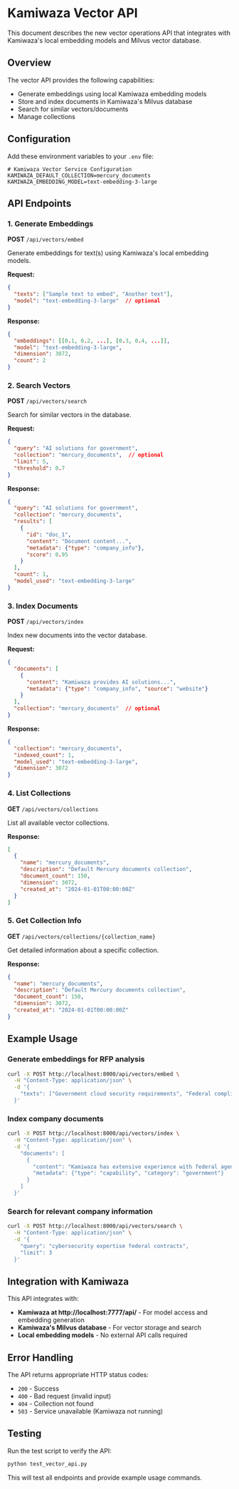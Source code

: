 # Kamiwaza Vector API

This document describes the new vector operations API that integrates with Kamiwaza's local embedding models and Milvus vector database.

## Overview

The vector API provides the following capabilities:
- Generate embeddings using local Kamiwaza embedding models
- Store and index documents in Kamiwaza's Milvus database
- Search for similar vectors/documents
- Manage collections

## Configuration

Add these environment variables to your `.env` file:

```env
# Kamiwaza Vector Service Configuration
KAMIWAZA_DEFAULT_COLLECTION=mercury_documents
KAMIWAZA_EMBEDDING_MODEL=text-embedding-3-large
```

## API Endpoints

### 1. Generate Embeddings
**POST** `/api/vectors/embed`

Generate embeddings for text(s) using Kamiwaza's local embedding models.

**Request:**
```json
{
  "texts": ["Sample text to embed", "Another text"],
  "model": "text-embedding-3-large"  // optional
}
```

**Response:**
```json
{
  "embeddings": [[0.1, 0.2, ...], [0.3, 0.4, ...]],
  "model": "text-embedding-3-large",
  "dimension": 3072,
  "count": 2
}
```

### 2. Search Vectors
**POST** `/api/vectors/search`

Search for similar vectors in the database.

**Request:**
```json
{
  "query": "AI solutions for government",
  "collection": "mercury_documents",  // optional
  "limit": 5,
  "threshold": 0.7
}
```

**Response:**
```json
{
  "query": "AI solutions for government",
  "collection": "mercury_documents",
  "results": [
    {
      "id": "doc_1",
      "content": "Document content...",
      "metadata": {"type": "company_info"},
      "score": 0.95
    }
  ],
  "count": 1,
  "model_used": "text-embedding-3-large"
}
```

### 3. Index Documents
**POST** `/api/vectors/index`

Index new documents into the vector database.

**Request:**
```json
{
  "documents": [
    {
      "content": "Kamiwaza provides AI solutions...",
      "metadata": {"type": "company_info", "source": "website"}
    }
  ],
  "collection": "mercury_documents"  // optional
}
```

**Response:**
```json
{
  "collection": "mercury_documents",
  "indexed_count": 1,
  "model_used": "text-embedding-3-large",
  "dimension": 3072
}
```

### 4. List Collections
**GET** `/api/vectors/collections`

List all available vector collections.

**Response:**
```json
[
  {
    "name": "mercury_documents",
    "description": "Default Mercury documents collection",
    "document_count": 150,
    "dimension": 3072,
    "created_at": "2024-01-01T00:00:00Z"
  }
]
```

### 5. Get Collection Info
**GET** `/api/vectors/collections/{collection_name}`

Get detailed information about a specific collection.

**Response:**
```json
{
  "name": "mercury_documents",
  "description": "Default Mercury documents collection",
  "document_count": 150,
  "dimension": 3072,
  "created_at": "2024-01-01T00:00:00Z"
}
```

## Example Usage

### Generate embeddings for RFP analysis
```bash
curl -X POST http://localhost:8000/api/vectors/embed \
  -H "Content-Type: application/json" \
  -d '{
    "texts": ["Government cloud security requirements", "Federal compliance standards"]
  }'
```

### Index company documents
```bash
curl -X POST http://localhost:8000/api/vectors/index \
  -H "Content-Type: application/json" \
  -d '{
    "documents": [
      {
        "content": "Kamiwaza has extensive experience with federal agencies...",
        "metadata": {"type": "capability", "category": "government"}
      }
    ]
  }'
```

### Search for relevant company information
```bash
curl -X POST http://localhost:8000/api/vectors/search \
  -H "Content-Type: application/json" \
  -d '{
    "query": "cybersecurity expertise federal contracts",
    "limit": 3
  }'
```

## Integration with Kamiwaza

This API integrates with:
- **Kamiwaza at http://localhost:7777/api/** - For model access and embedding generation
- **Kamiwaza's Milvus database** - For vector storage and search
- **Local embedding models** - No external API calls required

## Error Handling

The API returns appropriate HTTP status codes:
- `200` - Success
- `400` - Bad request (invalid input)
- `404` - Collection not found
- `503` - Service unavailable (Kamiwaza not running)

## Testing

Run the test script to verify the API:
```bash
python test_vector_api.py
```

This will test all endpoints and provide example usage commands.